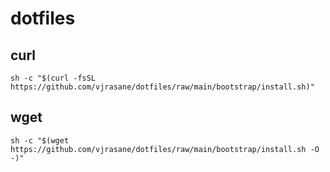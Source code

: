 # dotfiles

## curl
```shell
sh -c "$(curl -fsSL https://github.com/vjrasane/dotfiles/raw/main/bootstrap/install.sh)"
```

## wget
```shell
sh -c "$(wget https://github.com/vjrasane/dotfiles/raw/main/bootstrap/install.sh -O -)"
```
